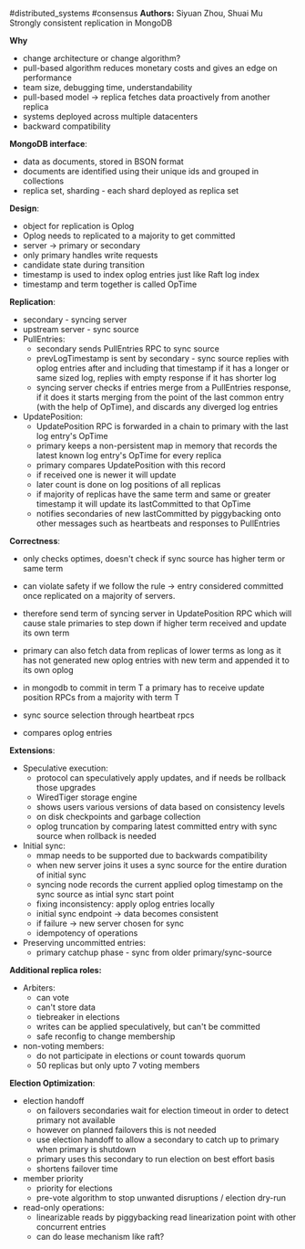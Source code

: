 #distributed_systems #consensus 
**Authors:** Siyuan Zhou, Shuai Mu
Strongly consistent replication in MongoDB

**Why**
- change architecture or change algorithm?
- pull-based algorithm reduces monetary costs and gives an edge on performance
- team size, debugging time, understandability
- pull-based model -> replica fetches data proactively from another replica
- systems deployed across multiple datacenters
- backward compatibility

**MongoDB interface**:
- data as documents, stored in BSON format
- documents are identified using their unique ids and grouped in collections
- replica set, sharding - each shard deployed as replica set


**Design**:
- object for replication is Oplog
- Oplog needs to replicated to a majority to get committed
- server -> primary or secondary
- only primary handles write requests
- candidate state during transition
- timestamp is used to index oplog entries just like Raft log index
- timestamp and term together is called OpTime



**Replication**:
- secondary - syncing server
- upstream server - sync source
- PullEntries:
	- secondary sends PullEntries RPC to sync source
	- prevLogTimestamp is sent by secondary - sync source replies with oplog entries after and including that timestamp if it has a longer or same sized log, replies with empty response if it has shorter log
	- syncing server checks if entries merge from a PullEntries response, if it does it starts merging from the point of the last common entry (with the help of OpTime), and discards any diverged log entries
- UpdatePosition:
	- UpdatePosition RPC is forwarded in a chain to primary with the last log entry's OpTime
	- primary keeps a non-persistent map in memory that records the latest known log entry's OpTime for every replica
	- primary compares UpdatePosition with this record
	- if received one is newer it will update
	- later count is done on log positions of all replicas
	- if majority of replicas have the same term and same or greater timestamp it will update its lastCommitted to that OpTime
	- notifies secondaries of new lastCommitted by piggybacking onto other messages such as heartbeats and responses to PullEntries

**Correctness**:
- only checks optimes, doesn't check if sync source has higher term or same term
- can violate safety if we follow the rule -> entry considered committed once replicated on a majority of servers.
- therefore send term of syncing server in UpdatePosition RPC which will cause stale primaries to step down if higher term received and update its own term
- primary can also fetch data from replicas of lower terms as long as it has not generated new oplog entries with new term and appended it to its own oplog
- in mongodb to commit in term T a primary has to receive update position RPCs from a majority with term T 


- sync source selection through heartbeat rpcs
- compares oplog entries




**Extensions**:

- Speculative execution:
	- protocol can speculatively apply updates, and if needs be rollback those upgrades
	- WiredTiger storage engine
	- shows users various versions of data based on consistency levels
	- on disk checkpoints and garbage collection
	- oplog truncation by comparing latest committed entry with sync source when rollback is needed
- Initial sync:
	- mmap needs to be supported due to backwards compatibility
	- when new server joins it uses a sync source for the entire duration of initial sync
	- syncing node records the current applied oplog timestamp on the sync source as intial sync start point
	- fixing inconsistency: apply oplog entries locally
	- initial sync endpoint -> data becomes consistent
	- if failure -> new server chosen for sync
	- idempotency of operations
- Preserving uncommitted entries:
	- primary catchup phase - sync from older primary/sync-source

**Additional replica roles:**
- Arbiters:
	- can vote
	- can't store data
	- tiebreaker in elections
	- writes can be applied speculatively, but can't be committed
	- safe reconfig to change membership
- non-voting members:
	- do not participate in elections or count towards quorum
	- 50 replicas but only upto 7 voting members


**Election Optimization**:
- election handoff
	- on failovers secondaries wait for election timeout in order to detect primary not available
	- however on planned failovers this is not needed
	- use election handoff to allow a secondary to catch up to primary when primary is shutdown
	- primary uses this secondary to run election on best effort basis
	- shortens failover time
- member priority
	- priority for elections
	- pre-vote algorithm to stop unwanted disruptions / election dry-run
- read-only operations:
	- linearizable reads by piggybacking read linearization point with other concurrent entries
	- can do lease mechanism like raft?


